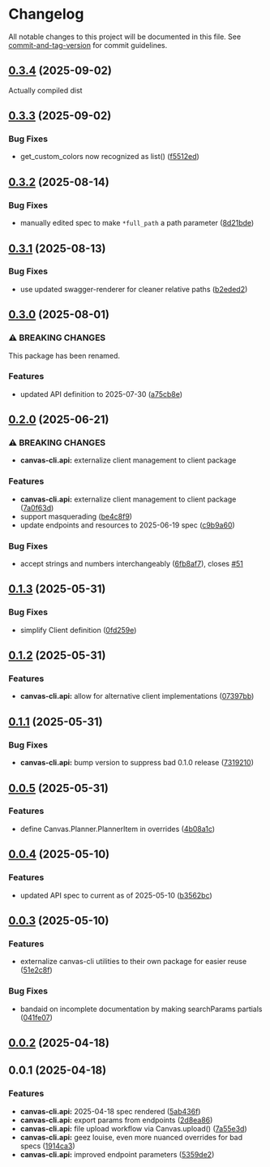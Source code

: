 # Changelog

All notable changes to this project will be documented in this file. See [commit-and-tag-version](https://github.com/absolute-version/commit-and-tag-version) for commit guidelines.

## [0.3.4](https://github.com/groton-school/canvas-cli/compare/api/0.3.3...api/0.3.4) (2025-09-02)

Actually compiled dist

## [0.3.3](https://github.com/groton-school/canvas-cli/compare/api/0.3.2...api/0.3.3) (2025-09-02)

### Bug Fixes

- get_custom_colors now recognized as list() ([f5512ed](https://github.com/groton-school/canvas-cli/commit/f5512ed819958500b1bba28e05f9e3f6f972a78c))

## [0.3.2](https://github.com/groton-school/canvas-cli/compare/api/0.3.1...api/0.3.2) (2025-08-14)

### Bug Fixes

- manually edited spec to make `*full_path` a path parameter ([8d21bde](https://github.com/groton-school/canvas-cli/commit/8d21bde17928492ee7c37cf222d1fc1ce5fe21f9))

## [0.3.1](https://github.com/groton-school/canvas-cli/compare/api/0.3.0...api/0.3.1) (2025-08-13)

### Bug Fixes

- use updated swagger-renderer for cleaner relative paths ([b2eded2](https://github.com/groton-school/canvas-cli/commit/b2eded21170633d7914376deda3312a17248e7b9))

## [0.3.0](https://github.com/groton-school/canvas-cli/compare/api/0.2.0...api/0.3.0) (2025-08-01)

### ⚠ BREAKING CHANGES

This package has been renamed.

### Features

- updated API definition to 2025-07-30 ([a75cb8e](https://github.com/groton-school/canvas-cli/commit/a75cb8ea1c0887d968a6657a119cac570faccb98))

## [0.2.0](https://github.com/groton-school/canvas-cli/compare/api/0.1.3...api/0.2.0) (2025-06-21)

### ⚠ BREAKING CHANGES

- **canvas-cli.api:** externalize client management to client package

### Features

- **canvas-cli.api:** externalize client management to client package ([7a0f63d](https://github.com/groton-school/canvas-cli/commit/7a0f63da0cb86fb0c998c50d2c89bdb73359e87a))
- support masquerading ([be4c8f9](https://github.com/groton-school/canvas-cli/commit/be4c8f9ceaf9d0e98ee6d56c16bae0f8463f7e36))
- update endpoints and resources to 2025-06-19 spec ([c9b9a60](https://github.com/groton-school/canvas-cli/commit/c9b9a604304f0dd93e5fbe5bf4630c46a884eec2))

### Bug Fixes

- accept strings and numbers interchangeably ([6fb8af7](https://github.com/groton-school/canvas-cli/commit/6fb8af754e7d0e540bb2ad783d8ed763ac71a908)), closes [#51](https://github.com/groton-school/canvas-cli/issues/51)

## [0.1.3](https://github.com/groton-school/canvas-cli/compare/api/0.1.2...api/0.1.3) (2025-05-31)

### Bug Fixes

- simplify Client definition ([0fd259e](https://github.com/groton-school/canvas-cli/commit/0fd259e9325bce1f28b4ac936c77a6d732c66b7e))

## [0.1.2](https://github.com/groton-school/canvas-cli/compare/api/0.1.1...api/0.1.2) (2025-05-31)

### Features

- **canvas-cli.api:** allow for alternative client implementations ([07397bb](https://github.com/groton-school/canvas-cli/commit/07397bb15103341a5280de192e42ddeeef9c8cc8))

## [0.1.1](https://github.com/groton-school/canvas-cli/compare/api/0.0.5...api/0.1.1) (2025-05-31)

### Bug Fixes

- **canvas-cli.api:** bump version to suppress bad 0.1.0 release ([7319210](https://github.com/groton-school/canvas-cli/commit/7319210bd25c9aafac522579d8bc77deb1d5370f))

## [0.0.5](https://github.com/groton-school/canvas-cli/compare/api/0.0.4...api/0.0.5) (2025-05-31)

### Features

- define Canvas.Planner.PlannerItem in overrides ([4b08a1c](https://github.com/groton-school/canvas-cli/commit/4b08a1c3d2b97a897ef04ac81b490ace0aac2719))

## [0.0.4](https://github.com/groton-school/canvas-cli/compare/api/0.0.3...api/0.0.4) (2025-05-10)

### Features

- updated API spec to current as of 2025-05-10 ([b3562bc](https://github.com/groton-school/canvas-cli/commit/b3562bcad7fe4ce6e02c153852d8bfc82e4ce060))

## [0.0.3](https://github.com/groton-school/canvas-cli/compare/api/0.0.2...api/0.0.3) (2025-05-10)

### Features

- externalize canvas-cli utilities to their own package for easier reuse ([51e2c8f](https://github.com/groton-school/canvas-cli/commit/51e2c8fb06d6235a53f8b3d1b5a167a99b9db659))

### Bug Fixes

- bandaid on incomplete documentation by making searchParams partials ([041fe07](https://github.com/groton-school/canvas-cli/commit/041fe07755aa1008e072bb1939ae08543c6ef4c8))

## [0.0.2](https://github.com/groton-school/canvas-cli/compare/api/0.0.1...api/0.0.2) (2025-04-18)

## 0.0.1 (2025-04-18)

### Features

- **canvas-cli.api:** 2025-04-18 spec rendered ([5ab436f](https://github.com/groton-school/canvas-cli/commit/5ab436fbf26b845941f43858714349a6e3a164f0))
- **canvas-cli.api:** export params from endpoints ([2d8ea86](https://github.com/groton-school/canvas-cli/commit/2d8ea865fa198522fc6c278ecc9af2aa94be96e6))
- **canvas-cli.api:** file upload workflow via Canvas.upload() ([7a55e3d](https://github.com/groton-school/canvas-cli/commit/7a55e3d02c401b980515e8139181040204a6878e))
- **canvas-cli.api:** geez louise, even more nuanced overrides for bad specs ([1914ca3](https://github.com/groton-school/canvas-cli/commit/1914ca3267fc35447f316790ad5ffbc48be59c70))
- **canvas-cli.api:** improved endpoint parameters ([5359de2](https://github.com/groton-school/canvas-cli/commit/5359de2408118ce1d37ff5d4f337822af2b26a7b))
